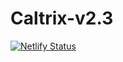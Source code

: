 # Caltrix-v2.3
[![Netlify Status](https://api.netlify.com/api/v1/badges/63726405-145d-4354-bd8f-020165a46ab9/deploy-status)](https://app.netlify.com/sites/caltrix-cx-eugenhcodes/deploys)
